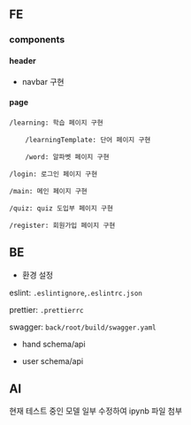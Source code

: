 ## FE

### components
#### header
- navbar 구현
#### page
    /learning: 학습 페이지 구현

        /learningTemplate: 단어 페이지 구현

        /word: 알파벳 페이지 구현

    /login: 로그인 페이지 구현

    /main: 메인 페이지 구현

    /quiz: quiz 도입부 페이지 구현

    /register: 회원가입 페이지 구현



## BE

- 환경 설정

eslint: `.eslintignore`,`.eslintrc.json`

prettier: `.prettierrc`

swagger: `back/root/build/swagger.yaml`

- hand schema/api 

- user schema/api



## AI

현재 테스트 중인 모델 일부 수정하여 ipynb 파일 첨부